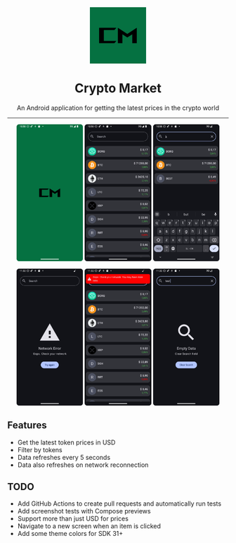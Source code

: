 <div align="center">
    <img src="./misc/logo.png" width="128" style="display: block; margin: 0 auto"/>
    <h1>Crypto Market</h1>
    <p>An Android application for getting the latest prices in the crypto world</p>
</div>

---

<p align="center">
  <img src="./misc/1.png" width="30%" />
  <img src="./misc/2.png" width="30%" />
  <img src="./misc/3.png" width="30%" />
</p>

<p align="center">
  <img src="./misc/4.png" width="30%" />
  <img src="./misc/5.png" width="30%" />
  <img src="./misc/6.png" width="30%" />
</p>

## Features
- Get the latest token prices in USD
- Filter by tokens
- Data refreshes every 5 seconds
- Data also refreshes on network reconnection

## TODO
- Add GitHub Actions to create pull requests and automatically run tests
- Add screenshot tests with Compose previews
- Support more than just USD for prices
- Navigate to a new screen when an item is clicked
- Add some theme colors for SDK 31+